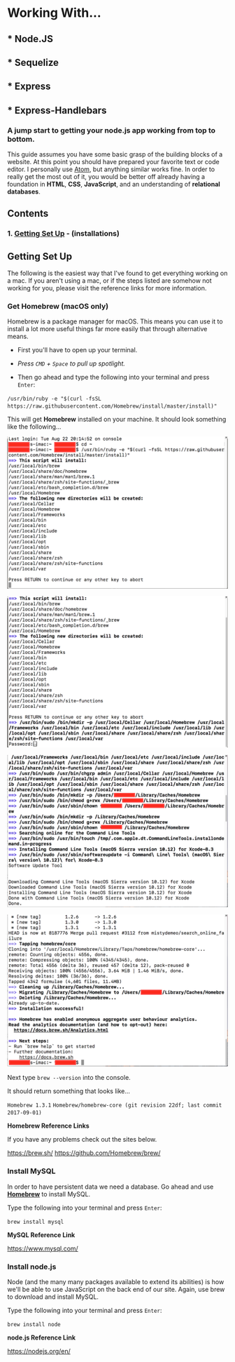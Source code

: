 # Working With...
## * Node.JS
## * Sequelize
## * Express
## * Express-Handlebars

### A jump start to getting your node.js app working from top to bottom.

This guide assumes you have some basic grasp of the building blocks of a website. At this point you should have prepared your favorite text or code editor. I personally use [Atom](https://atom.io/), but anything similar works fine. In order to really get the most out of it, you would be better off already having a foundation in **HTML**, **CSS**, **JavaScript**, and an understanding of **relational databases**.

## Contents

### 1. [Getting Set Up](#getting-set-up) - (installations)


## Getting Set Up
The following is the easiest way that I've found to get everything working on a mac. If you aren't using a mac, or if the steps listed are somehow not working for you, please visit the reference links for more information.

### Get Homebrew (macOS only)
Homebrew is a package manager for macOS. This means you can use it to install a lot more useful things far more easily that through alternative means.

* First you'll have to open up your terminal.

* _Press `CMD` + `Space` to pull up spotlight._

* Then go ahead and type the following into your terminal and press `Enter`:

`/usr/bin/ruby -e "$(curl -fsSL https://raw.githubusercontent.com/Homebrew/install/master/install)"`

This will get **Homebrew** installed on your machine. It should look something like the following...

![HB Install 1](./RMimages/1.png 'HB Install 1')

![HB Install 2](./RMimages/2.png 'HB Install 2')

![HB Install 3](./RMimages/3.png 'HB Install 3')

![HB Install 4](./RMimages/4.png 'HB Install 4')

Next type `brew --version` into the console.

It should return something that looks like...

`Homebrew 1.3.1`
`Homebrew/homebrew-core (git revision 22df; last commit 2017-09-01)`

**Homebrew Reference Links**

If you have any problems check out the sites below.

<https://brew.sh/>
<https://github.com/Homebrew/brew/>


### Install MySQL
In order to have persistent data we need a database. Go ahead and use [**Homebrew**](https://brew.sh/) to install MySQL.

Type the following into your terminal and press `Enter`:

`brew install mysql`

**MySQL Reference Link**

<https://www.mysql.com/>

### Install node.js
Node (and the many many packages available to extend its abilities) is how we'll be able to use JavaScript on the back end of our site. Again, use brew to download and install MySQL.

Type the following into your terminal and press `Enter`:

`brew install node`

**node.js Reference Link**

<https://nodejs.org/en/>

